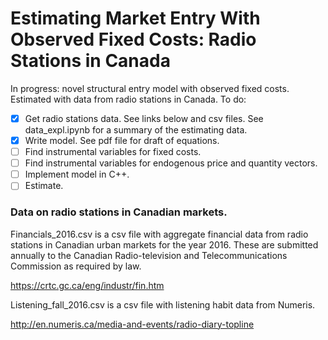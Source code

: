 # Estimating Market Entry With Observed Fixed Costs: Radio Stations in Canada

In progress: novel structural entry model with observed fixed costs. Estimated with data from radio stations in Canada. To do:

- [x] Get radio stations data. See links below and csv files. See data_expl.ipynb for a summary of the estimating data.  
- [x] Write model. See pdf file for draft of equations.
- [ ] Find instrumental variables for fixed costs.
- [ ] Find instrumental variables for endogenous price and quantity vectors.
- [ ] Implement model in C++.
- [ ] Estimate.

### Data on radio stations in Canadian markets.
Financials_2016.csv is a csv file with aggregate financial data from radio stations in Canadian urban markets for the year 2016. These are submitted annually to the Canadian Radio-television and Telecommunications Commission as required by law.

https://crtc.gc.ca/eng/industr/fin.htm

Listening_fall_2016.csv is a csv file with listening habit data from Numeris.

http://en.numeris.ca/media-and-events/radio-diary-topline
